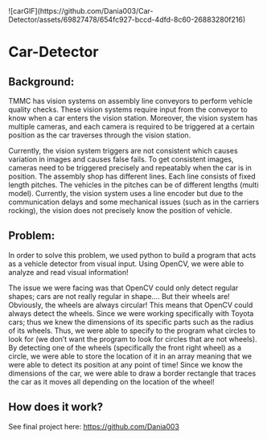 <!DOCTYPE html>
<html>
![carGIF](https://github.com/Dania003/Car-Detector/assets/69827478/654fc927-bccd-4dfd-8c60-26883280f216)

<body>
	<div class="container">
		<h1>Car-Detector</h1>
		<h2>Background:</h2>
		<p>TMMC has vision systems on assembly line conveyors to perform vehicle quality checks. These vision systems require input from the conveyor to know when a car enters the vision station. Moreover, the vision system has multiple cameras, and each camera is required to be triggered at a certain position as the car traverses through the vision station.</p>
		<p>Currently, the vision system triggers are not consistent which causes variation in images and causes false fails. To get consistent images, cameras need to be triggered precisely and repeatably when the car is in position. The assembly shop has different lines. Each line consists of fixed length pitches. The vehicles in the pitches can be of different lengths (multi model). Currently, the vision system uses a line encoder but due to the communication delays and some mechanical issues (such as in the carriers rocking), the vision does not precisely know the position of vehicle.</p>
		<h2>Problem:</h2>
		<p>In order to solve this problem, we used python to build a program that acts as a vehicle detector from visual input. Using OpenCV, we were able to analyze and read visual information!</p>
		<p>The issue we were facing was that OpenCV could only detect regular shapes; cars are not really regular in shape…. But their wheels are! Obviously, the wheels are always circular! This means that OpenCV could always detect the wheels. Since we were working specifically with Toyota cars; thus we knew the dimensions of its specific parts such as the radius of its wheels. Thus, we were able to specify to the program what circles to look for (we don’t want the program to look for circles that are not wheels). By detecting one of the wheels (specifically the front right wheel) as a circle, we were able to store the location of it in an array meaning that we were able to detect its position at any point of time! Since we know the dimensions of the car, we were able to draw a border rectangle that traces the car as it moves all depending on the location of the wheel!</p>
		<h2>How does it work?</h2>
		<p>See final project here: <a href="https://github.com/Dania003/Car-Detector/blob/main/white_slow_car_rectangle.avi">https://github.com/Dania003
